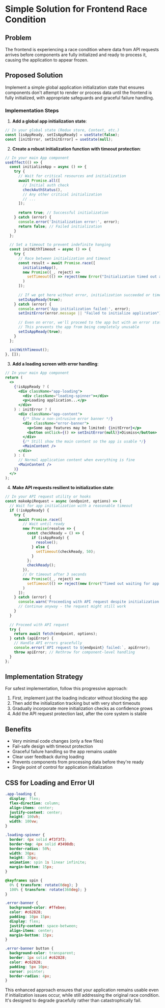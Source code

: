 # Simple Solution for Frontend Race Condition

## Problem
The frontend is experiencing a race condition where data from API requests arrives before components are fully initialized and ready to process it, causing the application to appear frozen.

## Proposed Solution
Implement a simple global application initialization state that ensures components don't attempt to render or process data until the frontend is fully initialized, with appropriate safeguards and graceful failure handling.

### Implementation Steps

1. **Add a global app initialization state**:

```javascript
// In your global state (Redux store, Context, etc.)
const [isAppReady, setIsAppReady] = useState(false);
const [initError, setInitError] = useState(null);
```

2. **Create a robust initialization function with timeout protection**:

```javascript
// In your main App component
useEffect(() => {
  const initializeApp = async () => {
    try {
      // Wait for critical resources and initialization
      await Promise.all([
        // Initial auth check
        checkAuthStatus(),
        // Any other critical initialization
        // ...
      ]);
      
      return true; // Successful initialization
    } catch (error) {
      console.error('Initialization error:', error);
      return false; // Failed initialization
    }
  };
  
  // Set a timeout to prevent indefinite hanging
  const initWithTimeout = async () => {
    try {
      // Race between initialization and timeout
      const result = await Promise.race([
        initializeApp(),
        new Promise((_, reject) => 
          setTimeout(() => reject(new Error("Initialization timed out after 8 seconds")), 8000)
        )
      ]);
      
      // If we got here without error, initialization succeeded or timed out gracefully
      setIsAppReady(true);
    } catch (error) {
      console.error('App initialization failed:', error);
      setInitError(error.message || "Failed to initialize application");
      
      // Even on error, we'll proceed to the app but with an error state
      // This prevents the app from being completely unusable
      setIsAppReady(true);
    }
  };
  
  initWithTimeout();
}, []);
```

3. **Add a loading screen with error handling**:

```jsx
// In your main App component
return (
  <>
    {!isAppReady ? (
      <div className="app-loading">
        <div className="loading-spinner"></div>
        <p>Loading application...</p>
      </div>
    ) : initError ? (
      <div className="app-content">
        {/* Show a non-intrusive error banner */}
        <div className="error-banner">
          <p>Some app features may be limited: {initError}</p>
          <button onClick={() => setInitError(null)}>Dismiss</button>
        </div>
        {/* Still show the main content so the app is usable */}
        <MainContent />
      </div>
    ) : (
      // Normal application content when everything is fine
      <MainContent />
    )}
  </>
);
```

4. **Make API requests resilient to initialization state**:

```javascript
// In your API request utility or hooks
const makeApiRequest = async (endpoint, options) => {
  // Wait for app initialization with a reasonable timeout
  if (!isAppReady) {
    try {
      await Promise.race([
        // Wait until ready
        new Promise(resolve => {
          const checkReady = () => {
            if (isAppReady) {
              resolve();
            } else {
              setTimeout(checkReady, 50);
            }
          };
          checkReady();
        }),
        // Or timeout after 3 seconds
        new Promise((_, reject) => 
          setTimeout(() => reject(new Error("Timed out waiting for app initialization")), 3000)
        )
      ]);
    } catch (error) {
      console.warn('Proceeding with API request despite initialization issues:', error);
      // Continue anyway - the request might still work
    }
  }
  
  // Proceed with API request
  try {
    return await fetch(endpoint, options);
  } catch (apiError) {
    // Handle API errors gracefully
    console.error(`API request to ${endpoint} failed:`, apiError);
    throw apiError; // Rethrow for component-level handling
  }
};
```

## Implementation Strategy
For safest implementation, follow this progressive approach:

1. First, implement just the loading indicator without blocking the app
2. Then add the initialization tracking but with very short timeouts
3. Gradually incorporate more initialization checks as confidence grows
4. Add the API request protection last, after the core system is stable

## Benefits
- Very minimal code changes (only a few files)
- Fail-safe design with timeout protection
- Graceful failure handling so the app remains usable
- Clear user feedback during loading
- Prevents components from processing data before they're ready
- Single point of control for application initialization

## CSS for Loading and Error UI
```css
.app-loading {
  display: flex;
  flex-direction: column;
  align-items: center;
  justify-content: center;
  height: 100vh;
  width: 100vw;
}

.loading-spinner {
  border: 4px solid #f3f3f3;
  border-top: 4px solid #3498db;
  border-radius: 50%;
  width: 30px;
  height: 30px;
  animation: spin 1s linear infinite;
  margin-bottom: 15px;
}

@keyframes spin {
  0% { transform: rotate(0deg); }
  100% { transform: rotate(360deg); }
}

.error-banner {
  background-color: #ffebee;
  color: #c62828;
  padding: 10px 15px;
  display: flex;
  justify-content: space-between;
  align-items: center;
  margin-bottom: 15px;
}

.error-banner button {
  background-color: transparent;
  border: 1px solid #c62828;
  color: #c62828;
  padding: 5px 10px;
  cursor: pointer;
  border-radius: 4px;
}
```

This enhanced approach ensures that your application remains usable even if initialization issues occur, while still addressing the original race condition. It's designed to degrade gracefully rather than catastrophically fail. 